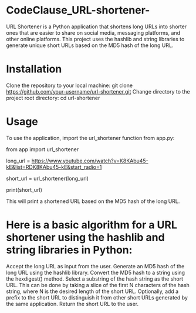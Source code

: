 # CodeClause_URL-shortener-

URL Shortener is a Python application that shortens long URLs into shorter ones that are easier to share on social media, messaging platforms, and other online platforms. This project uses the hashlib and string libraries to generate unique short URLs based on the MD5 hash of the long URL.

# Installation
Clone the repository to your local machine:
git clone https://github.com/your-username/url-shortener.git
Change directory to the project root directory:
cd url-shortener
# Usage
To use the application, import the url_shortener function from app.py:

from app import url_shortener

long_url = https://www.youtube.com/watch?v=K8KAbu45-kE&list=RDK8KAbu45-kE&start_radio=1


short_url = url_shortener(long_url)



print(short_url)


This will print a shortened URL based on the MD5 hash of the long URL.

# Here is a basic algorithm for a URL shortener using the hashlib and string libraries in Python:

Accept the long URL as input from the user.
Generate an MD5 hash of the long URL using the hashlib library.
Convert the MD5 hash to a string using the hexdigest() method.
Select a substring of the hash string as the short URL. This can be done by taking a slice of the first N characters of the hash string, where N is the desired length of the short URL.
Optionally, add a prefix to the short URL to distinguish it from other short URLs generated by the same application.
Return the short URL to the user.
